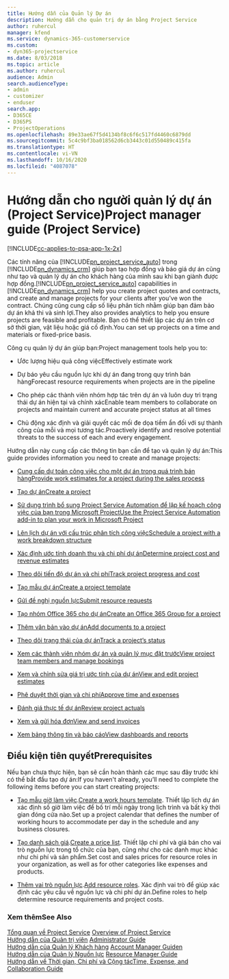 ```yaml
---
title: Hướng dẫn của Quản lý Dự án
description: Hướng dẫn cho quản trị dự án bằng Project Service
author: ruhercul
manager: kfend
ms.service: dynamics-365-customerservice
ms.custom:
- dyn365-projectservice
ms.date: 8/03/2018
ms.topic: article
ms.author: ruhercul
audience: Admin
search.audienceType:
- admin
- customizer
- enduser
search.app:
- D365CE
- D365PS
- ProjectOperations
ms.openlocfilehash: 89e33ae67f5d4134bf8c6f6c517fd4460c6879dd
ms.sourcegitcommit: 5c4c9bf3ba018562d6cb3443c01d550489c415fa
ms.translationtype: HT
ms.contentlocale: vi-VN
ms.lasthandoff: 10/16/2020
ms.locfileid: "4087078"
---
```

# <a name="project-manager-guide-project-service"></a><span data-ttu-id="21d62-103">Hướng dẫn cho người quản lý dự án (Project Service)</span><span class="sxs-lookup"><span data-stu-id="21d62-103">Project manager guide (Project Service)</span></span>

[!INCLUDE[cc-applies-to-psa-app-1x-2x](../includes/cc-applies-to-psa-app-1x-2x.md)]

<span data-ttu-id="21d62-104">Các tính năng của [!INCLUDE[pn_project_service_auto](../includes/pn-project-service-auto.md)] trong [!INCLUDE[pn_dynamics_crm](../includes/pn-dynamics-crm.md)] giúp bạn tạo hợp đồng và báo giá dự án cũng như tạo và quản lý dự án cho khách hàng của mình sau khi bạn giành được hợp đồng.</span><span class="sxs-lookup"><span data-stu-id="21d62-104">[!INCLUDE[pn_project_service_auto](../includes/pn-project-service-auto.md)] capabilities in [!INCLUDE[pn_dynamics_crm](../includes/pn-dynamics-crm.md)] help you create project quotes and contracts, and create and manage projects for your clients after you’ve won the contract.</span></span> <span data-ttu-id="21d62-105">Chúng cũng cung cấp số liệu phân tích nhằm giúp bạn đảm bảo dự án khả thi và sinh lợi.</span><span class="sxs-lookup"><span data-stu-id="21d62-105">They also provides analytics to help you ensure projects are feasible and profitable.</span></span> <span data-ttu-id="21d62-106">Bạn có thể thiết lập các dự án trên cơ sở thời gian, vật liệu hoặc giá cố định.</span><span class="sxs-lookup"><span data-stu-id="21d62-106">You can set up projects on a time and materials or fixed-price basis.</span></span>  
  
 <span data-ttu-id="21d62-107">Công cụ quản lý dự án giúp bạn:</span><span class="sxs-lookup"><span data-stu-id="21d62-107">Project management tools help you to:</span></span>  
  
-   <span data-ttu-id="21d62-108">Ước lượng hiệu quả công việc</span><span class="sxs-lookup"><span data-stu-id="21d62-108">Effectively estimate work</span></span>  
  
-   <span data-ttu-id="21d62-109">Dự báo yêu cầu nguồn lực khi dự án đang trong quy trình bán hàng</span><span class="sxs-lookup"><span data-stu-id="21d62-109">Forecast resource requirements when projects are in the pipeline</span></span>  
  
-   <span data-ttu-id="21d62-110">Cho phép các thành viên nhóm hợp tác trên dự án và luôn duy trì trạng thái dự án hiện tại và chính xác</span><span class="sxs-lookup"><span data-stu-id="21d62-110">Enable team members to collaborate on projects and maintain current and accurate project status at all times</span></span>  
  
-   <span data-ttu-id="21d62-111">Chủ động xác định và giải quyết các mối đe dọa tiềm ẩn đối với sự thành công của mỗi và mọi tương tác.</span><span class="sxs-lookup"><span data-stu-id="21d62-111">Proactively identify and resolve potential threats to the success of each and every engagement.</span></span>  
  
<span data-ttu-id="21d62-112">Hướng dẫn này cung cấp các thông tin bạn cần để tạo và quản lý dự án:</span><span class="sxs-lookup"><span data-stu-id="21d62-112">This guide provides information you need to create and manage projects:</span></span>  
  
-   [<span data-ttu-id="21d62-113">Cung cấp dự toán công việc cho một dự án trong quá trình bán hàng</span><span class="sxs-lookup"><span data-stu-id="21d62-113">Provide work estimates for a project during the sales process</span></span>](../psa/provide-estimates-project-during-sales-process.md)  
  
-   [<span data-ttu-id="21d62-114">Tạo dự án</span><span class="sxs-lookup"><span data-stu-id="21d62-114">Create a project</span></span>](../psa/create-project.md)  
  
-   [<span data-ttu-id="21d62-115">Sử dụng trình bổ sung Project Service Automation để lập kế hoạch công việc của bạn trong Microsoft Project</span><span class="sxs-lookup"><span data-stu-id="21d62-115">Use the Project Service Automation add-in to plan your work in Microsoft Project</span></span>](../psa/add-plan-work-microsoft-project.md)  
  
-   [<span data-ttu-id="21d62-116">Lên lịch dự án với cấu trúc phân tích công việc</span><span class="sxs-lookup"><span data-stu-id="21d62-116">Schedule a project with a work breakdown structure</span></span>](../psa/schedule-project-work-breakdown-structure.md)  
  
-   [<span data-ttu-id="21d62-117">Xác định ước tính doanh thu và chi phí dự án</span><span class="sxs-lookup"><span data-stu-id="21d62-117">Determine project cost and revenue estimates</span></span>](../psa/determine-project-cost-revenue-estimates.md)  
  
-   [<span data-ttu-id="21d62-118">Theo dõi tiến độ dự án và chi phí</span><span class="sxs-lookup"><span data-stu-id="21d62-118">Track project progress and cost</span></span>](../psa/track-project-progress-cost.md)  
  
-   [<span data-ttu-id="21d62-119">Tạo mẫu dự án</span><span class="sxs-lookup"><span data-stu-id="21d62-119">Create a project template</span></span>](../psa/create-project-template.md)  
  
-   [<span data-ttu-id="21d62-120">Gửi đề nghị nguồn lực</span><span class="sxs-lookup"><span data-stu-id="21d62-120">Submit resource requests</span></span>](../psa/submit-resource-requests.md)  
  
-   [<span data-ttu-id="21d62-121">Tạo nhóm Office 365 cho dự án</span><span class="sxs-lookup"><span data-stu-id="21d62-121">Create an Office 365 Group for a project</span></span>](../psa/create-office-365-group-project.md)  
  
-   [<span data-ttu-id="21d62-122">Thêm văn bản vào dự án</span><span class="sxs-lookup"><span data-stu-id="21d62-122">Add documents to a project</span></span>](../psa/add-documents-project.md)  
  
-   [<span data-ttu-id="21d62-123">Theo dõi trạng thái của dự án</span><span class="sxs-lookup"><span data-stu-id="21d62-123">Track a project’s status</span></span>](../psa/track-project-status.md)  
  
-   [<span data-ttu-id="21d62-124">Xem các thành viên nhóm dự án và quản lý mục đặt trước</span><span class="sxs-lookup"><span data-stu-id="21d62-124">View project team members and manage bookings</span></span>](../psa/view-project-team-members-manage-bookings.md)  
  
-   [<span data-ttu-id="21d62-125">Xem và chỉnh sửa giá trị ước tính của dự án</span><span class="sxs-lookup"><span data-stu-id="21d62-125">View and edit project estimates</span></span>](../psa/view-edit-project-estimates.md)  
  
-   [<span data-ttu-id="21d62-126">Phê duyệt thời gian và chi phí</span><span class="sxs-lookup"><span data-stu-id="21d62-126">Approve time and expenses</span></span>](../psa/approve-time-expenses.md)  
  
-   [<span data-ttu-id="21d62-127">Đánh giá thực tế dự án</span><span class="sxs-lookup"><span data-stu-id="21d62-127">Review project actuals</span></span>](../psa/review-project-actuals.md)  
  
-   [<span data-ttu-id="21d62-128">Xem và gửi hóa đơn</span><span class="sxs-lookup"><span data-stu-id="21d62-128">View and send invoices</span></span>](../psa/view-send-invoices.md)  
  
-   [<span data-ttu-id="21d62-129">Xem bảng thông tin và báo cáo</span><span class="sxs-lookup"><span data-stu-id="21d62-129">View dashboards and reports</span></span>](../psa/view-dashboards-reports.md)  
  
## <a name="prerequisites"></a><span data-ttu-id="21d62-130">Điều kiện tiên quyết</span><span class="sxs-lookup"><span data-stu-id="21d62-130">Prerequisites</span></span>  
 <span data-ttu-id="21d62-131">Nếu bạn chưa thực hiện, bạn sẽ cần hoàn thành các mục sau đây trước khi có thể bắt đầu tạo dự án:</span><span class="sxs-lookup"><span data-stu-id="21d62-131">If you haven't already, you’ll need to complete the following items before you can start creating projects:</span></span>  
  
-   <span data-ttu-id="21d62-132">[Tạo mẫu giờ làm việc](../psa/create-work-hours-template.md).</span><span class="sxs-lookup"><span data-stu-id="21d62-132">[Create a work hours template](../psa/create-work-hours-template.md).</span></span> <span data-ttu-id="21d62-133">Thiết lập lịch dự án xác định số giờ làm việc để bố trí mỗi ngày trong lịch trình và bất kỳ thời gian đóng cửa nào.</span><span class="sxs-lookup"><span data-stu-id="21d62-133">Set up a project calendar that defines the number of working hours to accommodate per day in the schedule and any business closures.</span></span>  
  
-   <span data-ttu-id="21d62-134">[Tạo danh sách giá](../psa/create-price-list.md).</span><span class="sxs-lookup"><span data-stu-id="21d62-134">[Create a price list](../psa/create-price-list.md).</span></span> <span data-ttu-id="21d62-135">Thiết lập chi phí và giá bán cho vai trò nguồn lực trong tổ chức của bạn, cũng như cho các danh mục khác như chi phí và sản phẩm.</span><span class="sxs-lookup"><span data-stu-id="21d62-135">Set cost and sales prices for resource roles in your organization, as well as for other categories like expenses and products.</span></span>  
  
-   <span data-ttu-id="21d62-136">[Thêm vai trò nguồn lực](../psa/add-resource-roles.md).</span><span class="sxs-lookup"><span data-stu-id="21d62-136">[Add resource roles](../psa/add-resource-roles.md).</span></span> <span data-ttu-id="21d62-137">Xác định vai trò để giúp xác định các yêu cầu về nguồn lực và chi phí dự án.</span><span class="sxs-lookup"><span data-stu-id="21d62-137">Define roles to help determine resource requirements and project costs.</span></span>  
  
### <a name="see-also"></a><span data-ttu-id="21d62-138">Xem thêm</span><span class="sxs-lookup"><span data-stu-id="21d62-138">See Also</span></span>  
 <span data-ttu-id="21d62-139">[Tổng quan về Project Service](../psa/overview.md) </span><span class="sxs-lookup"><span data-stu-id="21d62-139">[Overview of Project Service](../psa/overview.md) </span></span>  
 <span data-ttu-id="21d62-140">[Hướng dẫn của Quản trị viên](../psa/admin-guide.md) </span><span class="sxs-lookup"><span data-stu-id="21d62-140">[Administrator Guide](../psa/admin-guide.md) </span></span>  
 <span data-ttu-id="21d62-141">[Hướng dẫn của Quản lý Khách hàng](../psa/account-manager-guide.md) </span><span class="sxs-lookup"><span data-stu-id="21d62-141">[Account Manager Guiden](../psa/account-manager-guide.md) </span></span>  
 <span data-ttu-id="21d62-142">[Hướng dẫn của Quản lý Nguồn lực](../psa/resource-manager-guide.md) </span><span class="sxs-lookup"><span data-stu-id="21d62-142">[Resource Manager Guide](../psa/resource-manager-guide.md) </span></span>  
 [<span data-ttu-id="21d62-143">Hướng dẫn về Thời gian, Chi phí và Cộng tác</span><span class="sxs-lookup"><span data-stu-id="21d62-143">Time, Expense, and Collaboration Guide</span></span>](../psa/time-expense-collaboration-guide.md)

